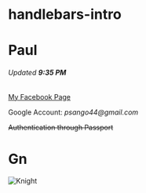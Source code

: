 # handlebars-intro
# Paul


###### Updated **9:35 PM**

[My Facebook Page](https://www.facebook.com/pieyyouelph)

Google Account: _psango44@gmail.com_

~~Authentication through Passport~~

# Gn

![Knight](https://ih1.redbubble.net/image.251946646.7431/flat,800x800,070,f.u1.jpg)
